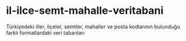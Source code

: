 # il-ilce-semt-mahalle-veritabani
Türkiyedeki iller, ilçeler, semtler, mahaller ve posta kodlarının bulunduğu farklı formatlardaki veri tabanları
